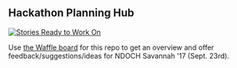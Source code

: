 ## Hackathon Planning Hub

[![Stories Ready to Work On](https://badge.waffle.io/carlvlewis/ndoch17.svg?label=ready&title=Cards%20Ready%20To%20Work%20On)](https://waffle.io/carlvlewis/ndoch17)

Use [the Waffle board](https://waffle.io/carlvlewis/ndoch17) for this repo to get an overview and offer feedback/suggestions/ideas for NDOCH Savannah '17 (Sept. 23rd).
